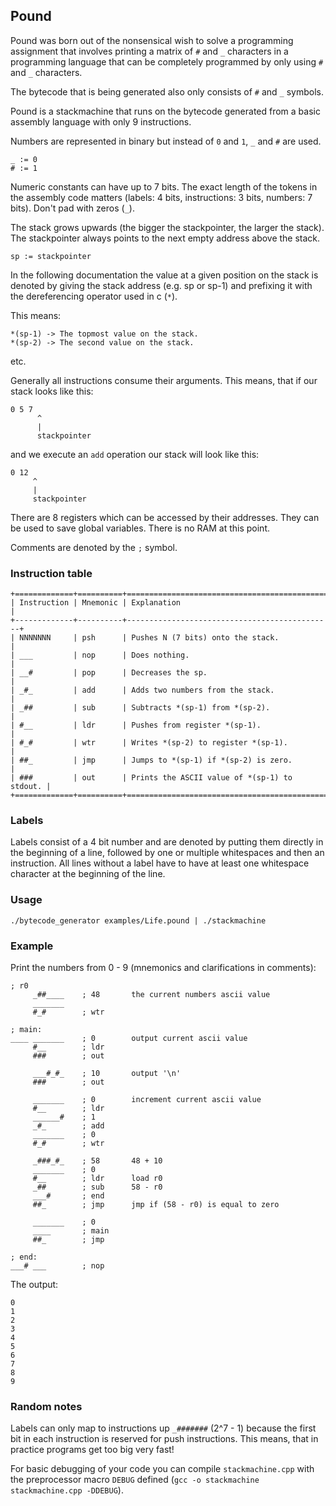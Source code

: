 ## Pound

Pound was born out of the nonsensical wish to solve a programming assignment
that involves printing a matrix of `#` and `_` characters in a programming
language that can be completely programmed by only using `#` and `_` characters.

The bytecode that is being generated also only consists of `#` and `_` symbols.

Pound is a stackmachine that runs on the bytecode generated from a basic
assembly language with only 9 instructions.

Numbers are represented in binary but instead of
`0` and `1`, `_` and `#` are used.

```
_ := 0
# := 1
```

Numeric constants can have up to 7 bits. The exact length of the tokens in the
assembly code matters (labels: 4 bits, instructions: 3 bits, numbers: 7 bits).
Don't pad with zeros (`_`).

The stack grows upwards (the bigger the stackpointer, the larger the stack).
The stackpointer always points to the next empty address above the stack.

```
sp := stackpointer
```

In the following documentation the value at a given position on the stack is
denoted by giving the stack address (e.g. sp or sp-1) and prefixing it with the
dereferencing operator used in c (`*`).

This means:

```
*(sp-1) -> The topmost value on the stack.
*(sp-2) -> The second value on the stack.
```

etc.

Generally all instructions consume their arguments. This means, that if our
stack looks like this:

```
0 5 7
      ^
      |
      stackpointer
```

and we execute an `add` operation our stack will look like this:

```
0 12
     ^
     |
     stackpointer
```

There are 8 registers which can be accessed by their addresses. They can be
used to save global variables. There is no RAM at this point.

Comments are denoted by the `;` symbol.

### Instruction table

```
+=============+==========+==============================================+
| Instruction | Mnemonic | Explanation                                  |
+-------------+----------+----------------------------------------------+
| NNNNNNN     | psh      | Pushes N (7 bits) onto the stack.            |
| ___         | nop      | Does nothing.                                |
| __#         | pop      | Decreases the sp.                            |
| _#_         | add      | Adds two numbers from the stack.             |
| _##         | sub      | Subtracts *(sp-1) from *(sp-2).              |
| #__         | ldr      | Pushes from register *(sp-1).                |
| #_#         | wtr      | Writes *(sp-2) to register *(sp-1).          |
| ##_         | jmp      | Jumps to *(sp-1) if *(sp-2) is zero.         |
| ###         | out      | Prints the ASCII value of *(sp-1) to stdout. |
+=============+==========+==============================================+
```

### Labels

Labels consist of a 4 bit number and are denoted by putting them directly in
the beginning of a line, followed by one or multiple whitespaces and then an
instruction. All lines without a label have to have at least one whitespace
character at the beginning of the line.

### Usage

`./bytecode_generator examples/Life.pound | ./stackmachine`

### Example

Print the numbers from 0 - 9 (mnemonics and clarifications in comments):

```
; r0
     _##____    ; 48       the current numbers ascii value
     _______
     #_#        ; wtr

; main:
____ _______    ; 0        output current ascii value
     #__        ; ldr
     ###        ; out

     ___#_#_    ; 10       output '\n'
     ###        ; out

     _______    ; 0        increment current ascii value
     #__        ; ldr
     ______#    ; 1
     _#_        ; add
     _______    ; 0
     #_#        ; wtr

     _###_#_    ; 58       48 + 10
     _______    ; 0
     #__        ; ldr      load r0
     _##        ; sub      58 - r0
     ___#       ; end
     ##_        ; jmp      jmp if (58 - r0) is equal to zero

     _______    ; 0
     ____       ; main
     ##_        ; jmp

; end:
___# ___        ; nop
```

The output:
```
0
1
2
3
4
5
6
7
8
9
```

### Random notes

Labels can only map to instructions up `_#######` (2^7 - 1) because the first
bit in each instruction is reserved for push instructions. This means, that in
practice programs get too big very fast!

For basic debugging of your code you can compile `stackmachine.cpp` with the
preprocessor macro `DEBUG` defined (`gcc -o stackmachine stackmachine.cpp
-DDEBUG`).

